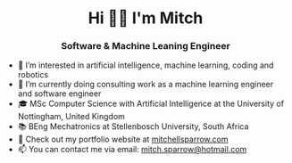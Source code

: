 <h1 align="center">Hi 👋🏼 I'm Mitch</h1>
<h3 align="center">Software & Machine Leaning Engineer</h3>



- 👀 I’m interested in artificial intelligence, machine learning, coding and robotics
- 🌱 I’m currently doing consulting work as a machine learning engineer and software engineer
- 🎓 MSc Computer Science with Artificial Intelligence at the University of Nottingham, United Kingdom
- 📚 BEng Mechatronics at Stellenbosch University, South Africa
- 🥑 Check out my portfolio website at [mitchellsparrow.com](https://mitchellsparrow.com)
- 📫 You can contact me via email: mitch.sparrow@hotmail.com


<!---
MitchellSparrow/MitchellSparrow is a ✨ special ✨ repository because its `README.md` (this file) appears on your GitHub profile.
You can click the Preview link to take a look at your changes.
--->
